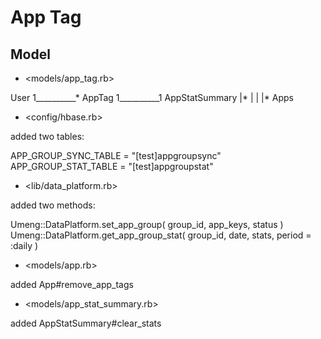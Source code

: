 # App Tag #

## Model ##

+ <models/app_tag.rb>

User 1__________* AppTag 1__________1 AppStatSummary
                    |*
                    |
                    |
                    |*
                   Apps

+ <config/hbase.rb>

added two tables:

APP_GROUP_SYNC_TABLE = "[test]appgroupsync"
APP_GROUP_STAT_TABLE = "[test]appgroupstat"

+ <lib/data_platform.rb>

added two methods:

Umeng::DataPlatform.set_app_group( group_id, app_keys, status )
Umeng::DataPlatform.get_app_group_stat( group_id, date, stats, period = :daily )

+ <models/app.rb>

added App#remove_app_tags

+ <models/app_stat_summary.rb>

added AppStatSummary#clear_stats
